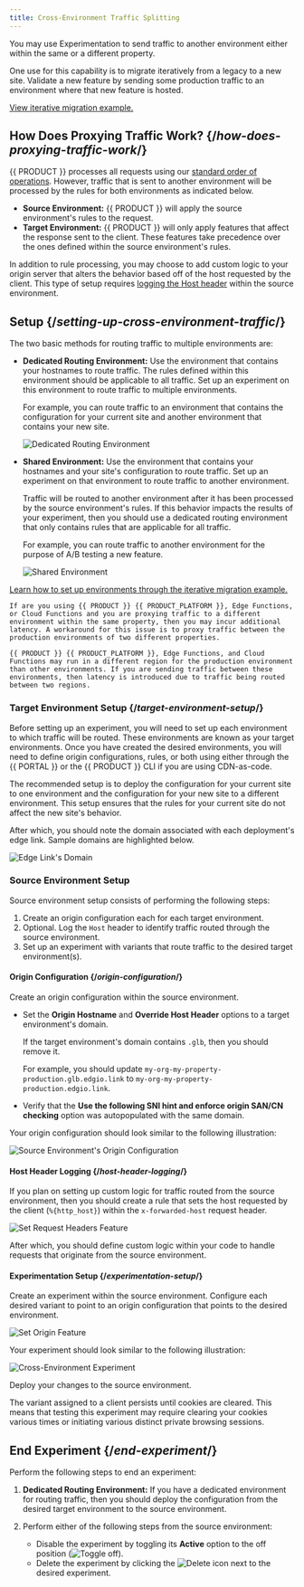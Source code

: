 ```yaml
---
title: Cross-Environment Traffic Splitting
---
```


You may use Experimentation to send traffic to another environment either within the same or a different property. 

One use for this capability is to migrate iteratively from a legacy to a new site. Validate a new feature by sending some production traffic to an environment where that new feature is hosted. 

[View iterative migration example.](/guides/experimentation/iterative_migration)

## How Does Proxying Traffic Work? {/*how-does-proxying-traffic-work*/}

{{ PRODUCT }} processes all requests using our [standard order of operations](/guides/v7/performance/request#order-of-operations). However, traffic that is sent to another environment will be processed by the rules for both environments as indicated below. 

-   **Source Environment:** {{ PRODUCT }} will apply the source environment's rules to the request. 
-   **Target Environment:** {{ PRODUCT }} will only apply features that affect the response sent to the client. These features take precedence over the ones defined within the source environment's rules.

In addition to rule processing, you may choose to add custom logic to your origin server that alters the behavior based off of the host requested by the client. This type of setup requires [logging the Host header](#host-header-logging) within the source environment.

## Setup {/*setting-up-cross-environment-traffic*/}

The two basic methods for routing traffic to multiple environments are:

-   **Dedicated Routing Environment:** Use the environment that contains your hostnames to route traffic. The rules defined within this environment should be applicable to all traffic. Set up an experiment on this environment to route traffic to multiple environments. 

    For example, you can route traffic to an environment that contains the configuration for your current site and another environment that contains your new site.

    ![Dedicated Routing Environment](/images/v7/experimentation-routing-dedicated-environment.png)

-   **Shared Environment:** Use the environment that contains your hostnames and your site's configuration to route traffic. Set up an experiment on that environment to route traffic to another environment. 

    <Callout type="info">
    
      Traffic will be routed to another environment after it has been processed by the source environment's rules. If this behavior impacts the results of your experiment, then you should use a dedicated routing environment that only contains rules that are applicable for all traffic. 
    
    </Callout>

    For example, you can route traffic to another environment for the purpose of A/B testing a new feature.

    ![Shared Environment](/images/v7/experimentation-routing-shared-environment.png)

[Learn how to set up environments through the iterative migration example.](/guides/experimentation/iterative_migration)

<Callout type="important">

    If are you using {{ PRODUCT }} {{ PRODUCT_PLATFORM }}, Edge Functions, or Cloud Functions and you are proxying traffic to a different environment within the same property, then you may incur additional latency. A workaround for this issue is to proxy traffic between the production environments of two different properties.

    {{ PRODUCT }} {{ PRODUCT_PLATFORM }}, Edge Functions, and Cloud Functions may run in a different region for the production environment than other environments. If you are sending traffic between these environments, then latency is introduced due to traffic being routed between two regions. 

</Callout>

### Target Environment Setup {/*target-environment-setup*/}

Before setting up an experiment, you will need to set up each environment to which traffic will be routed. These environments are known as your target environments. Once you have created the desired environments, you will need to define origin configurations, rules, or both using either through the {{ PORTAL }} or the {{ PRODUCT }} CLI if you are using CDN-as-code.

<Callout type="info">

  The recommended setup is to deploy the configuration for your current site to one environment and the configuration for your new site to a different environment. This setup ensures that the rules for your current site do not affect the new site's behavior.

</Callout>

After which, you should note the domain associated with each deployment's edge link. Sample domains are highlighted below.

![Edge Link's Domain](/images/v7/experimentation-cross-env-experiment-edge-link.png?width=650)

### Source Environment Setup

Source environment setup consists of performing the following steps:

1.  Create an origin configuration each for each target environment.
2.  Optional. Log the `Host` header to identify traffic routed through the source environment.
3.  Set up an experiment with variants that route traffic to the desired target environment(s).

#### Origin Configuration {/*origin-configuration*/}

Create an origin configuration within the source environment. 

-   Set the **Origin Hostname** and **Override Host Header** options to a target environment's domain.

    <Callout type="important">

    If the target environment's domain contains `.glb`, then you should remove it. 
    
    For example, you should update `my-org-my-property-production.glb.edgio.link` to `my-org-my-property-production.edgio.link`.

    </Callout>

-   Verify that the **Use the following SNI hint and enforce origin SAN/CN checking** option was autopopulated with the same domain.

Your origin configuration should look similar to the following illustration:

![Source Environment's Origin Configuration](/images/v7/experimentation-cross-env-experiment-origin-configuration.png?width=650)

#### Host Header Logging {/*host-header-logging*/}

If you plan on setting up custom logic for traffic routed from the source environment, then you should create a rule that sets the host requested by the client (`%{http_host}`) within the `x-forwarded-host` request header.

![Set Request Headers Feature](/images/v7/experimentation-cross-env-experiment-host.png)

After which, you should define custom logic within your code to handle requests that originate from the source environment.

#### Experimentation Setup {/*experimentation-setup*/}

Create an experiment within the source environment. Configure each desired variant to point to an origin configuration that points to the desired environment. 

![Set Origin Feature](/images/v7/experimentation-cross-env-experiment-set-origin.png)

Your experiment should look similar to the following illustration:

![Cross-Environment Experiment](/images/v7/experimentation-cross-env-experiment.png?width=650)

Deploy your changes to the source environment.

<Callout type="info">

  The variant assigned to a client persists until cookies are cleared. This means that testing this experiment may require clearing your cookies various times or initiating various distinct private browsing sessions. 

</Callout>

## End Experiment {/*end-experiment*/}

Perform the following steps to end an experiment:

1.  **Dedicated Routing Environment:** If you have a dedicated environment for routing traffic, then you should deploy the configuration from the desired target environment to the source environment. 

2.  Perform either of the following steps from the source environment:

    -   Disable the experiment by toggling its **Active** option to the off position (<Image inline src="/images/v7/icons/toggle-off-large.png" alt="Toggle off" />).
    -   Delete the experiment by clicking the <Image inline src="/images/v7/icons/delete-5.png" alt="Delete" /> icon next to the desired experiment.
